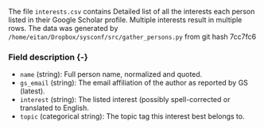 The file `interests.csv` contains Detailed list of all the interests each person listed in their Google Scholar profile. Multiple interests result in multiple rows.
The data was generated by `/home/eitan/Dropbox/sysconf/src/gather_persons.py` from git hash 7cc7fc6


### Field description {-}

  * `name` (string): Full person name, normalized and quoted.
  * `gs_email` (string): The email affiliation of the author as reported by GS (latest).
  * `interest` (string): The listed interest (possibly spell-corrected or translated to English.
  * `topic` (categorical string): The topic tag this interest best belongs to.
